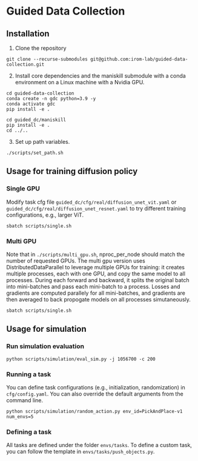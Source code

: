 # Guided Data Collection

## Installation

1. Clone the repository
```console
git clone --recurse-submodules git@github.com:irom-lab/guided-data-collection.git
```

2. Install core dependencies and the maniskill submodule with a conda environment on a Linux machine with a Nvidia GPU.
```console
cd guided-data-collection
conda create -n gdc python=3.9 -y
conda activate gdc
pip install -e .

cd guided_dc/maniskill
pip install -e .
cd ../..
```

3. Set up path variables.
```console
./scripts/set_path.sh
```

## Usage for training diffusion policy

### Single GPU

Modify task cfg file `guided_dc/cfg/real/diffusion_unet_vit.yaml` or `guided_dc/cfg/real/diffusion_unet_resnet.yaml` to try different training configurations, e.g., larger ViT.

```console
sbatch scripts/single.sh
```

### Multi GPU

Note that in `./scripts/multi_gpu.sh`, nproc_per_node should match the number of requested GPUs. The multi gpu version uses DistributedDataParallel to leverage multiple GPUs for training: it creates multiple processes, each with one GPU, and copy the same model to all processes. During each forward and backward, it splits the original batch into mini-batches and pass each mini-batch to a process. Losses and gradients are computed parallely for all mini-batches, and gradients are then averaged to back propogate models on all processes simutaneously.

```console
sbatch scripts/single.sh
```

## Usage for simulation

### Run simulation evaluation

```console
python scripts/simulation/eval_sim.py -j 1056700 -c 200
```

### Running a task

You can define task configurations (e.g., initialization, randomization) in `cfg/config.yaml`. You can also override the default arguments from the command line.

```console
python scripts/simulation/random_action.py env_id=PickAndPlace-v1 num_envs=5
```

### Defining a task

All tasks are defined under the folder `envs/tasks`. To define a custom task, you can follow the template in `envs/tasks/push_objects.py`.
